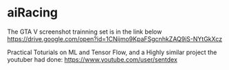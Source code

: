 # aiRacing
The GTA V screenshot trainning set is in the link below
https://drive.google.com/open?id=1CNijmo9KpaFSgcnhkZAQ9iS-NYtGkXcz

Practical Toturials on ML and Tensor Flow, and a Highly similar project the youtuber had done:
https://www.youtube.com/user/sentdex
